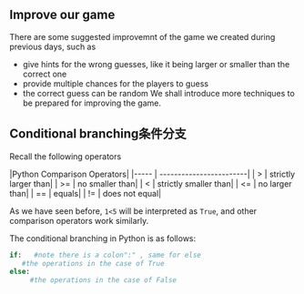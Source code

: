 ## Improve our game
There are some suggested improvemnt of the game we created during previous days, such as
- give hints for the wrong guesses, like it being larger or smaller than the correct one
- provide multiple chances for the players to guess
- the correct guess can be random
We shall introduce more techniques to be prepared for improving the game.

## Conditional branching条件分支
Recall the following operators

|Python Comparison Operators|
|----- | ------------------------|
| > | strictly larger than|
| >= | no smaller than|
| < | strictly smaller than|
| <= | no larger than|
| == | equals|
| != | does not equal|

As we have seen before, `1<5` will be interpreted as `True`, and other comparison operators work similarly.

The conditional branching in Python is as follows:
```Python
if:   #note there is a colon":" , same for else
   #the operations in the case of True
else:
     #the operations in the case of False
```
